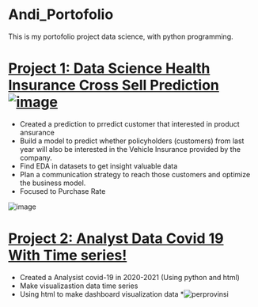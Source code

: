 # Andi_Portofolio
This is my portofolio project data science, with python programming.


# [Project 1: Data Science Health Insurance Cross Sell Prediction![image](https://user-images.githubusercontent.com/85381045/141938075-e8159ed8-160c-4995-a92a-be9c7fe38380.png)](https://github.com/andiainunnajib/Data-science-project-healt-insurance) 
* Created a prediction to prredict customer that interested in product ansurance
* Build a model to predict whether policyholders (customers) from last year will also be interested in the Vehicle Insurance provided by the company.
* Find EDA in datasets to get insight valuable data
* Plan a communication strategy to reach those customers and optimize the business model.
* Focused to Purchase Rate

![image](https://user-images.githubusercontent.com/85381045/141941629-791c637e-b55b-48bf-a6d0-2b3132387af1.png) 

# [Project 2: Analyst Data Covid 19 With Time series!](https://github.com/andiainunnajib/Analyst-data-covid-19) 
* Created a Analysist covid-19 in 2020-2021 (Using python and html)
* Make visualizastion data time series
* Using html to make dashboard visualization data 
*![perprovinsi](https://user-images.githubusercontent.com/85381045/141943607-7c42d7e0-8ad6-482f-9aa5-c5bf349bff5a.jpg)


